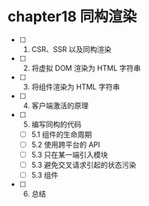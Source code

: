 # chapter18 同构渲染

- [ ] 1. CSR、SSR 以及同构渲染
- [ ] 2. 将虚拟 DOM 渲染为 HTML 字符串
- [ ] 3. 将组件渲染为 HTML 字符串
- [ ] 4. 客户端激活的原理
- [ ] 5. 编写同构的代码
  - [ ] 5.1 组件的生命周期
  - [ ] 5.2 使用跨平台的 API
  - [ ] 5.3 只在某一端引入模块
  - [ ] 5.3 避免交叉请求引起的状态污染
  - [ ] 5.3 <ClientOnly> 组件
- [ ] 6. 总结